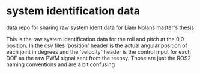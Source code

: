 # system identification data
data repo for sharing raw system ident data for Liam Nolans master's thesis

This is the raw system identification data for the roll and pitch at the 0,0 position. In the csv files 'position' header is the actual angular position of each joint in degrees and the 'velocity' header is the control input for each DOF as the raw PWM signal sent from the teensy. Those are just the ROS2 naming conventions and are a bit confusing
